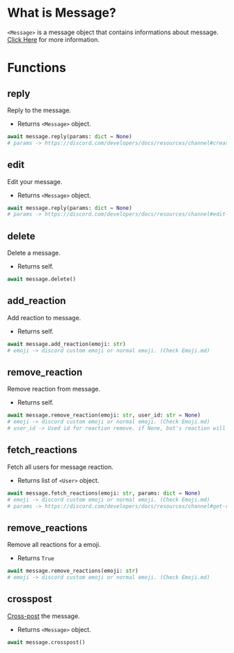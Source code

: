 # What is Message?
`<Message>` is a message object that contains informations about message. [Click Here](https://discord.com/developers/docs/resources/channel#message-object) for more information.

# Functions
## reply
Reply to the message.
- Returns `<Message>` object.
```py
await message.reply(params: dict = None)
# params -> https://discord.com/developers/docs/resources/channel#create-message-jsonform-params
```
## edit
Edit your message.
- Returns `<Message>` object.
```py
await message.reply(params: dict = None)
# params -> https://discord.com/developers/docs/resources/channel#edit-message-jsonform-params
```
## delete
Delete a message.
- Returns self.
```py
await message.delete()
```
## add_reaction
Add reaction to message.
- Returns self.
```py
await message.add_reaction(emoji: str)
# emoji -> discord custom emoji or normal emoji. (Check Emoji.md)
```
## remove_reaction
Remove reaction from message.
- Returns self.
```py
await message.remove_reaction(emoji: str, user_id: str = None)
# emoji -> discord custom emoji or normal emoji. (Check Emoji.md)
# user_id -> Used id for reaction remove. if None, bot's reaction will removed.
```
## fetch_reactions
Fetch all users for message reaction.
- Returns list of `<User>` object.
```py
await message.fetch_reactions(emoji: str, params: dict = None)
# emoji -> discord custom emoji or normal emoji. (Check Emoji.md)
# params -> https://discord.com/developers/docs/resources/channel#get-reactions-query-string-params
```
## remove_reactions
Remove all reactions for a emoji.
- Returns `True`
```py
await message.remove_reactions(emoji: str)
# emoji -> discord custom emoji or normal emoji. (Check Emoji.md)
```
## crosspost
[Cross-post](https://discord.com/developers/docs/resources/channel#crosspost-message) the message.
- Returns `<Message>` object.
```py
await message.crosspost()
```